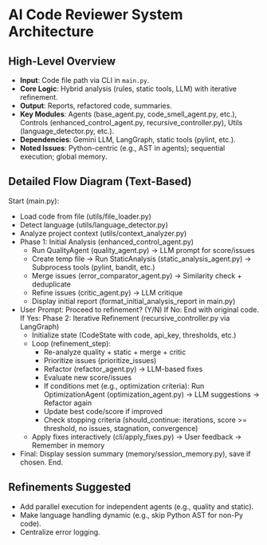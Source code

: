 # AI Code Reviewer System Architecture

## High-Level Overview
- **Input**: Code file path via CLI in `main.py`.
- **Core Logic**: Hybrid analysis (rules, static tools, LLM) with iterative refinement.
- **Output**: Reports, refactored code, summaries.
- **Key Modules**: Agents (base_agent.py, code_smell_agent.py, etc.), Controls (enhanced_control_agent.py, recursive_controller.py), Utils (language_detector.py, etc.).
- **Dependencies**: Gemini LLM, LangGraph, static tools (pylint, etc.).
- **Noted Issues**: Python-centric (e.g., AST in agents); sequential execution; global memory.

## Detailed Flow Diagram (Text-Based)
Start (main.py):
  - Load code from file (utils/file_loader.py)
  - Detect language (utils/language_detector.py)
  - Analyze project context (utils/context_analyzer.py)
  - Phase 1: Initial Analysis (enhanced_control_agent.py)
    - Run QualityAgent (quality_agent.py) → LLM prompt for score/issues
    - Create temp file → Run StaticAnalysis (static_analysis_agent.py) → Subprocess tools (pylint, bandit, etc.)
    - Merge issues (error_comparator_agent.py) → Similarity check + deduplicate
    - Refine issues (critic_agent.py) → LLM critique
    - Display initial report (format_initial_analysis_report in main.py)
  - User Prompt: Proceed to refinement? (Y/N)
  If No: End with original code.
  If Yes: Phase 2: Iterative Refinement (recursive_controller.py via LangGraph)
    - Initialize state (CodeState with code, api_key, thresholds, etc.)
    - Loop (refinement_step):
      - Re-analyze quality + static + merge + critic
      - Prioritize issues (prioritize_issues)
      - Refactor (refactor_agent.py) → LLM-based fixes
      - Evaluate new score/issues
      - If conditions met (e.g., optimization criteria): Run OptimizationAgent (optimization_agent.py) → LLM suggestions → Refactor again
      - Update best code/score if improved
      - Check stopping criteria (should_continue: iterations, score >= threshold, no issues, stagnation, convergence)
    - Apply fixes interactively (cli/apply_fixes.py) → User feedback → Remember in memory
  - Final: Display session summary (memory/session_memory.py), save if chosen.
End.

## Refinements Suggested
- Add parallel execution for independent agents (e.g., quality and static).
- Make language handling dynamic (e.g., skip Python AST for non-Py code).
- Centralize error logging.